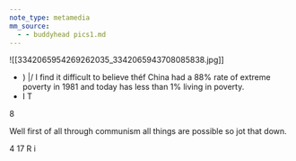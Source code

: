 ```yaml
---
note_type: metamedia
mm_source:
  - - buddyhead pics1.md
---
```


![[3342065954269262035_3342065943708085838.jpg]]

- )
|/
I find it difficult to believe théf China had a 88% rate of extreme
poverty in 1981 and today has less than 1% living in poverty.
- I T

8

Well first of all through communism all things are possible so jot that
down.

4 17 R i

